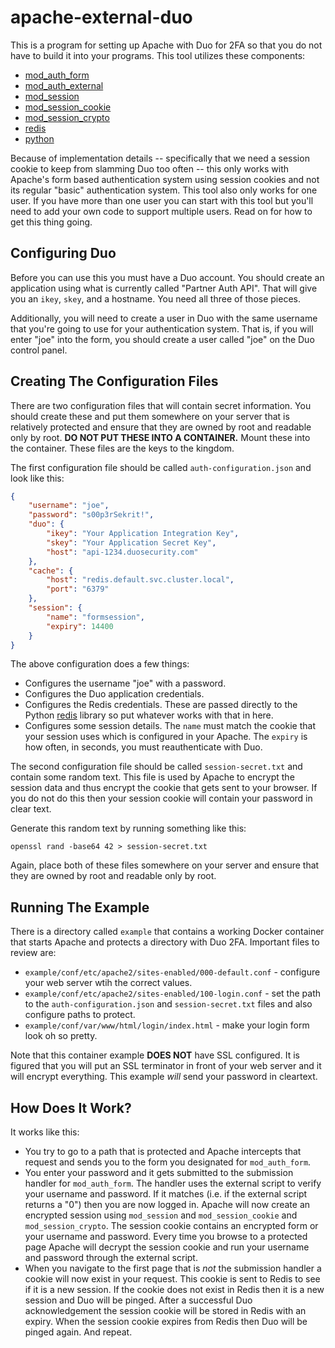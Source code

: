 # apache-external-duo
This is a program for setting up Apache with Duo for 2FA so that you do not
have to build it into your programs. This tool utilizes these components:

* [mod_auth_form](https://httpd.apache.org/docs/2.4/mod/mod_auth_form.html)
* [mod_auth_external](https://github.com/phokz/mod-auth-external)
* [mod_session](https://httpd.apache.org/docs/2.4/mod/mod_session.html)
* [mod_session_cookie](https://httpd.apache.org/docs/2.4/mod/mod_session_cookie.html)
* [mod_session_crypto](https://httpd.apache.org/docs/2.4/mod/mod_session_crypto.html)
* [redis](https://redis.io)
* [python](https://www.python.org)

Because of implementation details -- specifically that we need a session cookie
to keep from slamming Duo too often -- this only works with Apache's form based
authentication system using session cookies and not its regular "basic"
authentication system. This tool also only works for one user. If you have more
than one user you can start with this tool but you'll need to add your own code
to support multiple users. Read on for how to get this thing going.
 
## Configuring Duo

Before you can use this you must have a Duo account. You should create an
application using what is currently called "Partner Auth API". That will give
you an `ikey`, `skey`, and a hostname. You need all three of those pieces.

Additionally, you will need to create a user in Duo with the same username that
you're going to use for your authentication system. That is, if you will enter
"joe" into the form, you should create a user called "joe" on the Duo control
panel.

## Creating The Configuration Files

There are two configuration files that will contain secret information. You
should create these and put them somewhere on your server that is relatively
protected and ensure that they are owned by root and readable only by root.
**DO NOT PUT THESE INTO A CONTAINER.** Mount these into the container. These
files are the keys to the kingdom.

The first configuration file should be called `auth-configuration.json` and
look like this:

```json
{
    "username": "joe",
    "password": "s00p3rSekrit!",
    "duo": {
        "ikey": "Your Application Integration Key",
        "skey": "Your Application Secret Key",
        "host": "api-1234.duosecurity.com"
    },
    "cache": {
        "host": "redis.default.svc.cluster.local",
        "port": "6379"
    },
    "session": {
        "name": "formsession",
        "expiry": 14400
    }
}
```

The above configuration does a few things:

* Configures the username "joe" with a password.
* Configures the Duo application credentials.
* Configures the Redis credentials. These are passed directly to the Python
  [redis](https://pypi.org/project/redis/) library so put whatever works with
  that in here.
* Configures some session details. The `name` must match the cookie that your
  session uses which is configured in your Apache. The `expiry` is how often,
  in seconds, you must reauthenticate with Duo.

The second configuration file should be called `session-secret.txt` and contain
some random text. This file is used by Apache to encrypt the session data and
thus encrypt the cookie that gets sent to your browser. If you do not do this
then your session cookie will contain your password in clear text.

Generate this random text by running something like this:

```
openssl rand -base64 42 > session-secret.txt
```

Again, place both of these files somewhere on your server and ensure that they
are owned by root and readable only by root.

## Running The Example

There is a directory called `example` that contains a working Docker container
that starts Apache and protects a directory with Duo 2FA. Important files to
review are:

* `example/conf/etc/apache2/sites-enabled/000-default.conf` - configure your
  web server wtih the correct values.
* `example/conf/etc/apache2/sites-enabled/100-login.conf` - set the path to
  the `auth-configuration.json` and `session-secret.txt` files and also
  configure paths to protect.
* `example/conf/var/www/html/login/index.html` - make your login form look oh
  so pretty.

Note that this container example **DOES NOT** have SSL configured. It is
figured that you will put an SSL terminator in front of your web server and it
will encrypt everything. This example _will_ send your password in cleartext.

## How Does It Work?

It works like this:

* You try to go to a path that is protected and Apache intercepts that request
  and sends you to the form you designated for `mod_auth_form`.
* You enter your password and it gets submitted to the submission handler for
  `mod_auth_form`. The handler uses the external script to verify your username
  and password. If it matches (i.e. if the external script returns a "0") then
  you are now logged in. Apache will now create an encrypted session using
  `mod_session` and `mod_session_cookie` and `mod_session_crypto`. The session
  cookie contains an encrypted form or your username and password. Every time
  you browse to a protected page Apache will decrypt the session cookie and run
  your username and password through the external script.
* When you navigate to the first page that is _not_ the submission handler a
  cookie will now exist in your request. This cookie is sent to Redis to see if
  it is a new session. If the cookie does not exist in Redis then it is a new
  session and Duo will be pinged. After a successful Duo acknowledgement the
  session cookie will be stored in Redis with an expiry. When the session
  cookie expires from Redis then Duo will be pinged again. And repeat.
